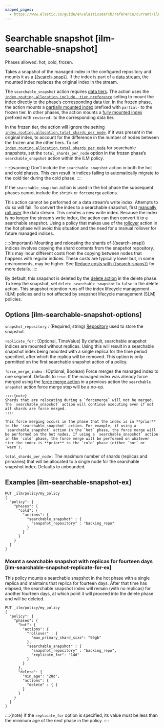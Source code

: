 ```yaml
---
mapped_pages:
  - https://www.elastic.co/guide/en/elasticsearch/reference/current/ilm-searchable-snapshot.html
---
```


# Searchable snapshot [ilm-searchable-snapshot]

Phases allowed: hot, cold, frozen.

Takes a snapshot of the managed index in the configured repository and mounts it as a [{{search-snap}}](docs-content://deploy-manage/tools/snapshot-and-restore/searchable-snapshots.md). If the index is part of a [data stream](docs-content://manage-data/data-store/data-streams.md), the mounted index replaces the original index in the stream.

The `searchable_snapshot` action requires [data tiers](docs-content://manage-data/lifecycle/data-tiers.md). The action uses the [`index.routing.allocation.include._tier_preference`](/reference/elasticsearch/index-settings/data-tier-allocation.md#tier-preference-allocation-filter) setting to mount the index directly to the phase’s corresponding data tier. In the frozen phase, the action mounts a [partially mounted index](docs-content://deploy-manage/tools/snapshot-and-restore/searchable-snapshots.md#partially-mounted) prefixed with `partial-` to the frozen tier. In other phases, the action mounts a [fully mounted index](docs-content://deploy-manage/tools/snapshot-and-restore/searchable-snapshots.md#fully-mounted) prefixed with `restored-` to the corresponding data tier.

In the frozen tier, the action will ignore the setting [`index.routing.allocation.total_shards_per_node`](/reference/elasticsearch/index-settings/total-shards-per-node.md#total-shards-per-node), if it was present in the original index, to account for the difference in the number of nodes between the frozen and the other tiers. To set [`index.routing.allocation.total_shards_per_node`](/reference/elasticsearch/index-settings/total-shards-per-node.md#total-shards-per-node) for searchable snapshots, set the `total_shards_per_node` option in the frozen phase’s `searchable_snapshot` action within the ILM policy.

::::{warning}
Don’t include the `searchable_snapshot` action in both the hot and cold phases. This can result in indices failing to automatically migrate to the cold tier during the cold phase.
::::


If the `searchable_snapshot` action is used in the hot phase the subsequent phases cannot include the `shrink` or `forcemerge` actions.

This action cannot be performed on a data stream’s write index. Attempts to do so will fail. To convert the index to a searchable snapshot, first [manually roll over](docs-content://manage-data/data-store/data-streams/use-data-stream.md#manually-roll-over-a-data-stream) the data stream. This creates a new write index. Because the index is no longer the stream’s write index, the action can then convert it to a searchable snapshot. Using a policy that makes use of the [rollover](/reference/elasticsearch/index-lifecycle-actions/ilm-rollover.md) action in the hot phase will avoid this situation and the need for a manual rollover for future managed indices.

::::{important}
Mounting and relocating the shards of {{search-snap}} indices involves copying the shard contents from the snapshot repository. This may incur different costs from the copying between nodes that happens with regular indices. These costs are typically lower but, in some environments, may be higher. See [Reduce costs with {{search-snaps}}](docs-content://deploy-manage/tools/snapshot-and-restore/searchable-snapshots.md#searchable-snapshots-costs) for more details.
::::


By default, this snapshot is deleted by the [delete action](/reference/elasticsearch/index-lifecycle-actions/ilm-delete.md) in the delete phase. To keep the snapshot, set `delete_searchable_snapshot` to `false` in the delete action. This snapshot retention runs off the index lifecycle management (ILM) policies and is not affected by snapshot lifecycle management (SLM) policies.

## Options [ilm-searchable-snapshot-options]

`snapshot_repository`
:   (Required, string) [Repository](docs-content://deploy-manage/tools/snapshot-and-restore/self-managed.md) used to store the snapshot.

`replicate_for`
:   (Optional, TimeValue) By default, searchable snapshot indices are mounted without replicas. Using this will result in a searchable snapshot index being mounted with a single replica for the time period specified, after which the replica will be removed. This option is only permitted on the first searchable snapshot action of a policy.

`force_merge_index`
:   (Optional, Boolean) Force merges the managed index to one segment. Defaults to `true`. If the managed index was already force merged using the [force merge action](/reference/elasticsearch/index-lifecycle-actions/ilm-forcemerge.md) in a previous action the `searchable snapshot` action force merge step will be a no-op.

    ::::{note}
    Shards that are relocating during a `forcemerge` will not be merged. The `searchable_snapshot` action will continue executing even if not all shards are force merged.
    ::::

    This force merging occurs in the phase that the index is in **prior** to the `searchable_snapshot` action. For example, if using a `searchable_snapshot` action in the `hot` phase, the force merge will be performed on the hot nodes. If using a `searchable_snapshot` action in the `cold` phase, the force merge will be performed on whatever tier the index is **prior** to the `cold` phase (either `hot` or `warm`).

`total_shards_per_node`
:   The maximum number of shards (replicas and primaries) that will be allocated to a single node for the searchable snapshot index. Defaults to unbounded.


## Examples [ilm-searchable-snapshot-ex]

```console
PUT _ilm/policy/my_policy
{
  "policy": {
    "phases": {
      "cold": {
        "actions": {
          "searchable_snapshot" : {
            "snapshot_repository" : "backing_repo"
          }
        }
      }
    }
  }
}
```

### Mount a searchable snapshot with replicas for fourteen days [ilm-searchable-snapshot-replicate-for-ex]

This policy mounts a searchable snapshot in the hot phase with a single replica and maintains that replica for fourteen days. After that time has elapsed, the searchable snapshot index will remain (with no replicas) for another fourteen days, at which point it will proceed into the delete phase and will be deleted.

```console
PUT _ilm/policy/my_policy
{
  "policy": {
    "phases": {
      "hot": {
        "actions": {
          "rollover" : {
            "max_primary_shard_size": "50gb"
          },
          "searchable_snapshot" : {
            "snapshot_repository" : "backing_repo",
            "replicate_for": "14d"
          }
        }
      },
      "delete": {
        "min_age": "28d",
        "actions": {
          "delete" : { }
        }
      }
    }
  }
}
```

::::{note}
If the `replicate_for` option is specified, its value must be less than the minimum age of the next phase in the policy.
::::




